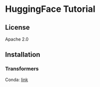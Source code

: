 # HuggingFace Tutorial

## License

Apache 2.0

## Installation

### Transformers

Conda: [link](https://anaconda.org/conda-forge/transformers)



